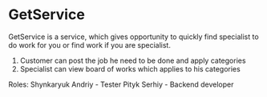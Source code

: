 # GetService
GetService is a service, which gives opportunity to quickly find specialist to do work for you or find work if you are specialist.
1. Customer can post the job he need to be done and apply categories
2. Specialist can view board of works which applies to his categories

Roles:
Shynkaryuk Andriy - Tester
Pityk Serhiy - Backend developer
